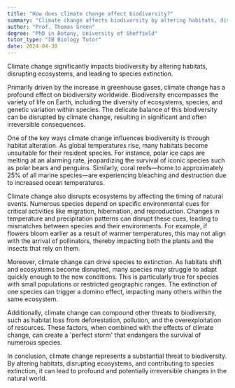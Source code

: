```yaml
---
title: "How does climate change affect biodiversity?"
summary: "Climate change affects biodiversity by altering habitats, disrupting ecosystems and causing species extinction."
author: "Prof. Thomas Green"
degree: "PhD in Botany, University of Sheffield"
tutor_type: "IB Biology Tutor"
date: 2024-04-30
---
```


Climate change significantly impacts biodiversity by altering habitats, disrupting ecosystems, and leading to species extinction.

Primarily driven by the increase in greenhouse gases, climate change has a profound effect on biodiversity worldwide. Biodiversity encompasses the variety of life on Earth, including the diversity of ecosystems, species, and genetic variation within species. The delicate balance of this biodiversity can be disrupted by climate change, resulting in significant and often irreversible consequences.

One of the key ways climate change influences biodiversity is through habitat alteration. As global temperatures rise, many habitats become unsuitable for their resident species. For instance, polar ice caps are melting at an alarming rate, jeopardizing the survival of iconic species such as polar bears and penguins. Similarly, coral reefs—home to approximately $25\%$ of all marine species—are experiencing bleaching and destruction due to increased ocean temperatures.

Climate change also disrupts ecosystems by affecting the timing of natural events. Numerous species depend on specific environmental cues for critical activities like migration, hibernation, and reproduction. Changes in temperature and precipitation patterns can disrupt these cues, leading to mismatches between species and their environments. For example, if flowers bloom earlier as a result of warmer temperatures, this may not align with the arrival of pollinators, thereby impacting both the plants and the insects that rely on them.

Moreover, climate change can drive species to extinction. As habitats shift and ecosystems become disrupted, many species may struggle to adapt quickly enough to the new conditions. This is particularly true for species with small populations or restricted geographic ranges. The extinction of one species can trigger a domino effect, impacting many others within the same ecosystem.

Additionally, climate change can compound other threats to biodiversity, such as habitat loss from deforestation, pollution, and the overexploitation of resources. These factors, when combined with the effects of climate change, can create a 'perfect storm' that endangers the survival of numerous species.

In conclusion, climate change represents a substantial threat to biodiversity. By altering habitats, disrupting ecosystems, and contributing to species extinction, it can lead to profound and potentially irreversible changes in the natural world.
    